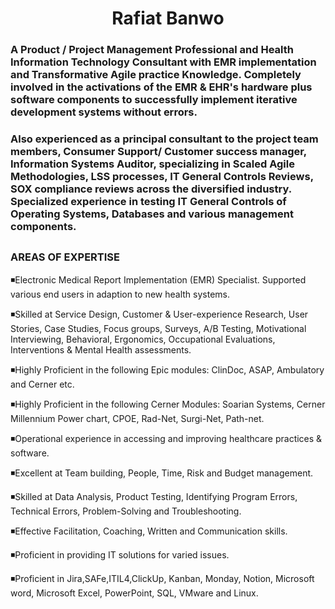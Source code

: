 <h1 align="center">Rafiat Banwo</h1>

<h3> A Product / Project Management Professional and Health Information Technology Consultant with EMR implementation and Transformative Agile practice Knowledge. Completely involved in the activations of the EMR & EHR's hardware plus software components to successfully implement iterative development systems without errors.</h3>
  


<h3> Also experienced as a principal consultant to the project team members, Consumer Support/ Customer success manager, Information Systems Auditor, specializing in Scaled Agile Methodologies, LSS processes, IT General Controls Reviews, SOX compliance reviews across the diversified industry. Specialized experience in testing IT General Controls of Operating Systems, Databases and various management components. </h3>

##



### AREAS OF EXPERTISE
◾Electronic Medical Report Implementation (EMR) Specialist. Supported various end users in adaption to new health systems. <br>

◾Skilled at Service Design, Customer & User-experience Research, User Stories, Case Studies, Focus groups, Surveys, A/B Testing, Motivational Interviewing, Behavioral,      Ergonomics, Occupational Evaluations, Interventions & Mental Health assessments.<br>

◾Highly Proficient in the following Epic modules: ClinDoc, ASAP, Ambulatory and Cerner etc.<br>

◾Highly Proficient in the following Cerner Modules: Soarian Systems, Cerner Millennium Power chart, CPOE, Rad-Net, Surgi-Net, Path-net.<br>

◾Operational experience in accessing and improving healthcare practices & software.<br>

◾Excellent at Team building, People, Time, Risk and Budget management.<br>

◾Skilled at Data Analysis, Product Testing, Identifying Program Errors, Technical Errors, Problem-Solving and Troubleshooting.<br>

◾Effective Facilitation, Coaching, Written and Communication skills.<br>

◾Proficient in providing IT solutions for varied issues.<br>

◾Proficient in Jira,SAFe,ITIL4,ClickUp, Kanban, Monday, Notion, Microsoft word, Microsoft Excel, PowerPoint, SQL, VMware and Linux.<br>






































